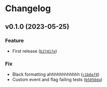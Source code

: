# Changelog

<!--next-version-placeholder-->

## v0.1.0 (2023-05-25)
### Feature
* First release ([`b27417e`](https://github.com/reapermc/crankshaft/commit/b27417eb5b63e08a0e77b7c7d6e7fbd5146eb194))

### Fix
* Black formatting ahhhhhhhhhhhh ([`c1b0af8`](https://github.com/reapermc/crankshaft/commit/c1b0af8a7140d71fa1151f944f778d59d9819d7f))
* Custom event and flag failing tests ([`b5050da`](https://github.com/reapermc/crankshaft/commit/b5050da01ece8c392a2ca1e1451a9461d2cb1899))
